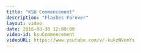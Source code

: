 ```yaml
---
title: "KSU Commencement"
description: "Flashes Forever"
layout: video
date: 2016-08-30 12:00:00
video-id: ksuCommencement
videoURL: https://www.youtube.com/v/-kukzNVemYs
---
```

